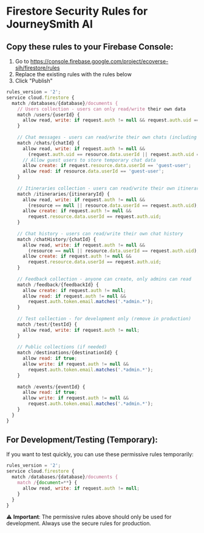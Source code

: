 # Firestore Security Rules for JourneySmith AI

## Copy these rules to your Firebase Console:

1. Go to https://console.firebase.google.com/project/ecoverse-sih/firestore/rules
2. Replace the existing rules with the rules below
3. Click "Publish"

```javascript
rules_version = '2';
service cloud.firestore {
  match /databases/{database}/documents {
    // Users collection - users can only read/write their own data
    match /users/{userId} {
      allow read, write: if request.auth != null && request.auth.uid == userId;
    }
    
    // Chat messages - users can read/write their own chats (including guest users)
    match /chats/{chatId} {
      allow read, write: if request.auth != null && 
        (request.auth.uid == resource.data.userId || request.auth.uid == request.resource.data.userId);
      // Allow guest users to store temporary chat data
      allow create: if request.resource.data.userId == 'guest-user';
      allow read: if resource.data.userId == 'guest-user';
    }
    
    // Itineraries collection - users can read/write their own itineraries
    match /itineraries/{itineraryId} {
      allow read, write: if request.auth != null && 
        (resource == null || resource.data.userId == request.auth.uid);
      allow create: if request.auth != null && 
        request.resource.data.userId == request.auth.uid;
    }
    
    // Chat history - users can read/write their own chat history
    match /chatHistory/{chatId} {
      allow read, write: if request.auth != null && 
        (resource == null || resource.data.userId == request.auth.uid);
      allow create: if request.auth != null && 
        request.resource.data.userId == request.auth.uid;
    }
    
    // Feedback collection - anyone can create, only admins can read
    match /feedback/{feedbackId} {
      allow create: if request.auth != null;
      allow read: if request.auth != null && 
        request.auth.token.email.matches('.*admin.*');
    }
    
    // Test collection - for development only (remove in production)
    match /test/{testId} {
      allow read, write: if request.auth != null;
    }
    
    // Public collections (if needed)
    match /destinations/{destinationId} {
      allow read: if true;
      allow write: if request.auth != null && 
        request.auth.token.email.matches('.*admin.*');
    }
    
    match /events/{eventId} {
      allow read: if true;
      allow write: if request.auth != null && 
        request.auth.token.email.matches('.*admin.*');
    }
  }
}
```

## For Development/Testing (Temporary):
If you want to test quickly, you can use these permissive rules temporarily:

```javascript
rules_version = '2';
service cloud.firestore {
  match /databases/{database}/documents {
    match /{document=**} {
      allow read, write: if request.auth != null;
    }
  }
}
```

⚠️ **Important**: The permissive rules above should only be used for development. Always use the secure rules for production.
